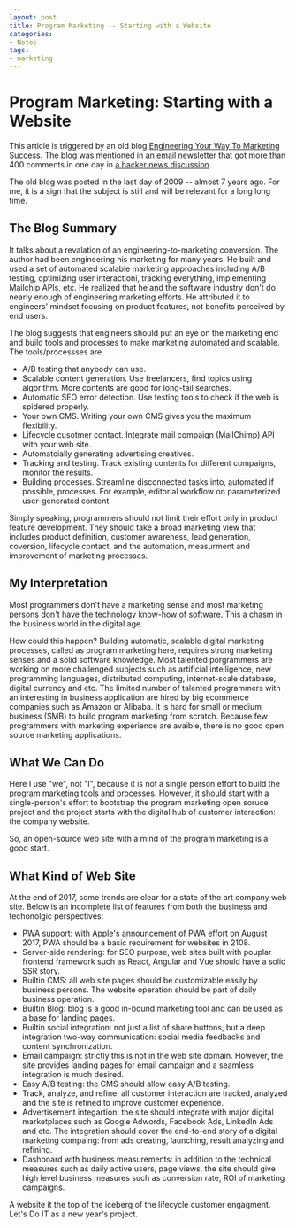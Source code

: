 ```yaml
---
layout: post
title: Program Marketing -- Starting with a Website
categories:
- Notes
tags:
- marketing
---
```

# Program Marketing: Starting with a Website

This article is triggered by an old blog [Engineering Your Way To Marketing Success](http://www.kalzumeus.com/2009/12/31/engineering-your-way-to-marketing-success/). The blog was mentioned in [an email newsletter](https://training.kalzumeus.com/newsletters/archive/consulting_1) that got more than 400 comments in one day in [a hacker news discussion](https://news.ycombinator.com/item?id=15994410).

The old blog was posted in the last day of 2009 -- almost 7 years ago. For me, it is a sign that the subject is still and will be relevant for a long long time.

## The Blog Summary

It talks about a revalation of an engineering-to-marketing conversion. The author had been engineering his marketing for many years. He built and used a set of automated scalable marketing approaches including A/B testing, optimizing user interactioni, tracking everything, implementing Mailchip APIs, etc. He realized that he and the software industry don't do nearly enough of engineering marketing efforts. He attributed it to engineers' mindset focusing on product features, not benefits perceived by end users.

The blog suggests that engineers should put an eye on the marketing end and build tools and processes to make marketing automated and scalable. The tools/processses are

* A/B testing that anybody can use.
* Scalable content generation. Use freelancers, find topics using algorithm. More contents are good for long-tail searches.
* Automatic SEO error detection. Use testing tools to check if the web is spidered properly.
* Your own CMS. Writing your own CMS gives you the maximum flexibility.
* Lifecycle cusotmer contact. Integrate mail compaign (MailChimp) API with your web site.
* Automatcially generating advertising creatives.
* Tracking and testing. Track existing contents for different compaigns, monitor the results.
* Building processes. Streamline disconnected tasks into, automated if possible,  processes. For example, editorial workflow on parameterized user-generated content.

Simply speaking, programmers should not limit their effort only in product feature development. They should take a broad marketing view that includes product definition, customer awareness, lead generation, coversion, lifecycle contact, and the automation, measurment and improvement of marketing processes.

## My Interpretation

Most programmers don't have a marketing sense and most marketing persons don't have the technology know-how of software. This a chasm in the business world in the digital age.

How could this happen? Building automatic, scalable digital marketing processes, called as program marketing here, requires strong marketing senses and a solid software knowledge. Most talented porgrammers are working on more challenged subjects such as artificial intelligence, new programming languages, distributed computing, internet-scale database, digital currency and etc. The limited number of talented programmers with an interesting in business application are hired by big ecommerce companies such as Amazon or Alibaba. It is hard for small or medium business (SMB) to build program marketing from scratch. Because few programmers with marketing experience are avaible, there is no good open source marketing applications.

## What We Can Do

Here I use "we", not "I", because it is not a single person effort to build the program marketing tools and processes. However, it should start with a single-person's effort to bootstrap the program marketing open soruce project and the project starts with the digital hub of customer interaction: the company website.

So, an open-source web site with a mind of the program marketing is a good start.

## What Kind of Web Site

At the end of 2017, some trends are clear for a state of the art company web site. Below is an incomplete list of features from both the business and techonolgic perspectives:

* PWA support: with Apple's announcement of PWA effort on August 2017, PWA should be a basic requirement for websites in 2108.
* Server-side rendering: for SEO purpose, web sites built with pouplar frontend framework such as React, Angular and Vue should have a solid SSR story.
* Builtin CMS: all web site pages should be customizable easily by business persons. The website operation should be part of daily business operation.
* Builtin Blog: blog is a good in-bound marketing tool and can be used as a base for landing pages.
* Builtin social integration: not just a list of share buttons, but a deep integration two-way communication: social media feedbacks and content synchronization.
* Email campaign: strictly this is not in the web site domain. However, the site provides landing pages for email campaign and a seamless integration is much desired.
* Easy A/B testing: the CMS should allow easy A/B testing.
* Track, analyze, and refine: all customer interaction are tracked, analyzed and the site is refined to improve customer experience.
* Advertisement integartion: the site should integrate with major digital marketplaces such as Google Adwords, Facebook Ads, LinkedIn Ads and etc. The integration should cover the end-to-end story of a digital marketing compaing: from ads creating, launching, result analyzing and refining.
* Dashboard with business measurements: in addition to the technical measures such as daily active users, page views, the site should give high level business measures such as conversion rate, ROI of marketing campaigns.

A website it the top of the iceberg of the lifecycle customer engagment. Let's Do IT as a new year's project.